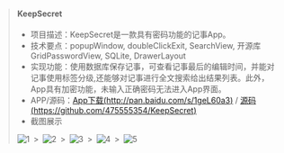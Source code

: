 >#### **KeepSecret**
> * 项目描述：KeepSecret是一款具有密码功能的记事App。
> * 技术要点：popupWindow, doubleClickExit, SearchView, 开源库GridPasswordView, SQLite, DrawerLayout
> * 实现功能：使用数据库保存记事，可查看记事最后的编辑时间，并能对记事使用标签分级,还能够对记事进行全文搜索给出结果列表。此外，App具有加密功能，未输入正确密码无法进入App界面。
> * APP/源码：[App下载(http://pan.baidu.com/s/1geL60a3)](http://pan.baidu.com/s/1geL60a3) / [源码(https://github.com/475555354/KeepSecret)](https://github.com/475555354/KeepSecret)
> * 截图展示
>
>![1](https://kfsmja.dm2301.livefilestore.com/y3m5Dqt96SBGreaYudkFR6FKJVkvwlHIaV6_X-SbOIWcppLL14YgRb4KVUSNq6Z7qBFYgzLYS_H684ajvgabjIQaz6tBYgV1ndXByfkrjCip-b3E-osm9W6HI3c0oNAZfFo0-f6KlmY27G5mtVl0g8QJw?width=144&height=256&cropmode=none)&ensp;>&ensp;![2](https://kftxfw.dm2301.livefilestore.com/y3mAWb58PmR8naFcSrsKXBeURyDVl5CTOYKsZ43q6jZJvBmB4Q4I9dZPRKoDm9sbPPbDpfy-Mn5KbIUAC-KaZFQjgPncyb9boKC3ZlnARXw1VDGx_cwfpNyBkeMkwqxGU593CFDW0i0h9UpKakDycy9oQ?width=144&height=256&cropmode=none)&ensp;>&ensp;![3](https://kfuurw.dm2301.livefilestore.com/y3m1kLNCuig8yZVUGL0aAjQOtTVR1X9f4po_U1f8HSepc7CumVqRb3UvNvdUTllCtRFEnx0QbpFxJ9Vz_yAYzUzqOXLY5LFJv5lLonS490IwjI_wC6UkEAN8sccHdzasFE7z-aSi7-1xda9rkt1Vpxc2w?width=144&height=256&cropmode=none)&ensp;>&ensp;![4](https://kft4xg.dm2301.livefilestore.com/y3mwNcyof0icRl9TzA1-0DTqMLB_Qr-0CxWs6Q_XRD6-6de3s90cpdsQ66f543rdCt13DaMUXmcKHKd2DFOPk2KC-Kjoq0vOXf-NHCyzMC-tN8vbQ2srpLivFB2qyKk21PqaMcYEZN9WosqU-R-YUPY3Q?width=144&height=256&cropmode=none)&ensp;>&ensp;![5](https://kfst0w.dm2301.livefilestore.com/y3mCzYqVcYqA7fko26nWARWE03YI8LGmjgPuboOgS4HbB0hFU1GNroHG4CT58ZcnlhwVTNj1jucbwHC8bcKMNcRW_WnQZdt61q4vxWrqSIY9HmROe3_SA6EBVgt0ZOAdpBfW0puYpVKW0pZWN7rpOJJfw?width=144&height=256&cropmode=none)
